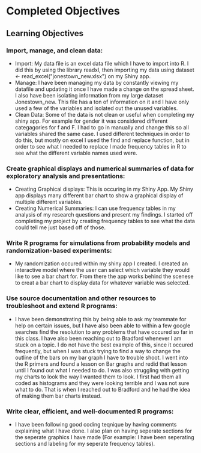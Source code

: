 # Completed Objectives
## Learning Objectives
### Import, manage, and clean data:
- Import: My data file is an excel data file which I have to import into R. I did this by using the library readxl, then importing my data using dataset <- read_excel("jonestown_new.xlsx") on my Shiny app. 
- Manage: I have been managing my data by constantly viewing my datafile and updating it once I have made a change on the spread sheet. I also have been isolating information from my large dataset Jonestown_new. This file has a ton of information on it and I have only used a few of the variables and isolated out the unused variables. 
- Clean Data: Some of the data is not clean or useful when completing my shiny app. For example for gender it was considered different categagories for f and F. I had to go in manually and change this so all variables shared the same case. I used different techniques in order to do this, but mostly on excel I used the find and replace function, but in order to see what I needed to replace I made frequency tables in R to see what the different variable names used were. 
### Create graphical displays and numerical summaries of data for exploratory analysis and presentations:
- Creating Graphical displays: This is occuring in my Shiny App. My Shiny app displays many different bar chart to show a graphical display of multiple different variables. 
- Creating Numerical Summaries: I can use frequency tables in my analysis of my research questions and present my findings. I started off completing my project by creating frequency tables to see what the data could tell me just based off of those. 
### Write R programs for simulations from probability models and randomization-based experiments:
- My randomization occured within my shiny app I created. I created an interactive model where the user can select which variable they would like to see a bar chart for. From there the app works behind the scenese to creat a bar chart to display data for whatever variable was selected.
### Use source documentation and other resources to troubleshoot and extend R programs:
- I have been demonstrating this by being able to ask my teammate for help on certain issues, but I have also been able to within a few google searches find the resolution to any problems that have occured so far in this class. I have also been reaching out to Bradford whenever I am stuck on a topic. I do not have the best example of this, since it occured frequently, but when I was stuck trying to find a way to change the outline of the bars on my bar graph I have to trouble shoot. I went into the R primers and found a lesson on Bar graphs and redid that lesson until I found out what I needed to do. I was also struggling with getting my charts to look the way I wanted them to look. I first had them all coded as histograms and they were looking terrible and I was not sure what to do. That is when I reached out to Bradford and he had the idea of making them bar charts instead.  
### Write clear, efficient, and well-documented R programs:
- I have been following good coding teqnique by having comments explaining what I have done. I also plan on having seperate sections for the seperate graphics I have made (For example: I have been seperating sections and labeling for my seperate frequency tables). 


